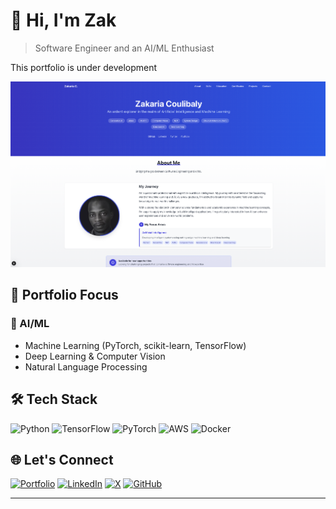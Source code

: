 # 👋 Hi, I'm Zak
> Software Engineer and an AI/ML Enthusiast 

This portfolio is under development

<a href="https://codemon.io" target="_blank">
  <img src="./images/screenshot.png" alt="Portfolio Hub Preview">
</a>

## 🔭 Portfolio Focus
### 🤖 AI/ML
- Machine Learning (PyTorch, scikit-learn, TensorFlow)
- Deep Learning & Computer Vision
- Natural Language Processing 

## 🛠️ Tech Stack
![Python](https://img.shields.io/badge/Python-3776AB?style=for-the-badge&logo=python&logoColor=white)
![TensorFlow](https://img.shields.io/badge/TensorFlow-FF6F00?style=for-the-badge&logo=tensorflow&logoColor=white)
![PyTorch](https://img.shields.io/badge/PyTorch-EE4C2C?style=for-the-badge&logo=pytorch&logoColor=white)
![AWS](https://img.shields.io/badge/AWS-232F3E?style=for-the-badge&logo=amazon-aws&logoColor=white)
![Docker](https://img.shields.io/badge/Docker-2496ED?style=for-the-badge&logo=docker&logoColor=white)


## 🌐 Let's Connect
[![Portfolio](https://img.shields.io/badge/Portfolio-000?style=for-the-badge&logo=github&logoColor=white)](https://codemon.io/)
[![LinkedIn](https://img.shields.io/badge/LinkedIn-0077B5?style=for-the-badge&logo=linkedin&logoColor=white)](https://linkedin.com/in/codemon)
[![X](https://img.shields.io/badge/X-000000?style=for-the-badge&logo=x&logoColor=white)](https://x.com/codemon2024)
[![GitHub](https://img.shields.io/badge/GitHub-100000?style=for-the-badge&logo=github&logoColor=white)](https://github.com/levisstrauss)

---
